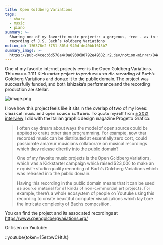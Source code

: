 ```yaml
---
title: Open Goldberg Variations
tags:
  - share
  - music
  - piano
summary: >-
  Sharing one of my favorite music projects: a gorgeous, free - as in freedom -
  recording of J.S. Bach’s Goldberg Variations
notion_id: 156376e2-3751-805d-940d-de40bb1643b7
summary_image: >-
  https://pub-d4cecb3d578a4c0a8939680792e49682.r2.dev/notion-mirror/84ebb48c-616a-4f51-ae9a-991a4e0a7e9b/7b56fa52-3bd0-47a8-bc49-f186f3df9021/image.png
---
```

One of my favorite internet projects ever is the Open Goldberg Variations. This was a 2011 Kickstarter project to produce a studio recording of Bach’s Goldberg Variations and donate it to the public domain. The project was successfully funded, and both Ishizaka’s performance and the recording production are stellar.

![image.png](https://pub-d4cecb3d578a4c0a8939680792e49682.r2.dev/notion-mirror/84ebb48c-616a-4f51-ae9a-991a4e0a7e9b/7b56fa52-3bd0-47a8-bc49-f186f3df9021/image.png)

I love how this project feels like it sits in the overlap of two of my loves: classical music and open source software. To quote myself from [a 2021 interview](https://jordaneldredge.com/blog/this-software-is-punk-rock/) I did with the Italian graphic design magazine Progetto Grafico:

> I often day dream about ways the model of open source could be applied to crafts other than programming. For example, now that recorded music can be distributed at essentially zero cost, could passionate amateur musicians collaborate on musical recordings which they release directly into the public domain?
>
> One of my favorite music projects is the Open Goldberg Variations, which was a Kickstarter campaign which raised $23,000 to make an exquisite studio-quality recording of Bach’s Goldberg Variations which was released into the public domain.
>
> Having this recording in the public domain means that it can be used as source material for all kinds of non-commercial art projects. For example, there’s a whole ecosystem of people on Youtube using this recording to create beautiful computer visualizations which lay bare the intricate complexity of Bach’s composition.

You can find the project and its associated recordings at <https://www.opengoldbergvariations.org/>

Or listen on Youtube:

::youtube{token=15ezpwCHtJs}
